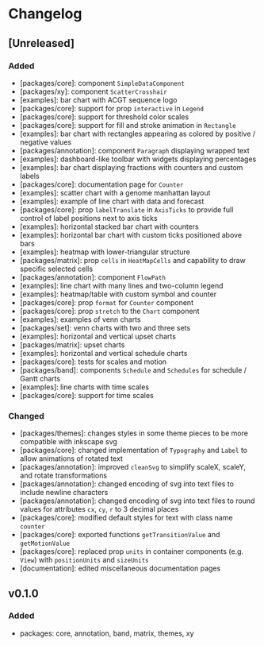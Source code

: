 # Changelog

## [Unreleased]

### Added

-   [packages/core]: component `SimpleDataComponent`
-   [packages/xy]: component `ScatterCrosshair`
-   [examples]: bar chart with ACGT sequence logo
-   [packages/core]: support for prop `interactive` in `Legend`
-   [packages/core]: support for threshold color scales
-   [packages/core]: support for fill and stroke animation in `Rectangle`
-   [examples]: bar chart with rectangles appearing as colored by positive / negative values
-   [packages/annotation]: component `Paragraph` displaying wrapped text
-   [examples]: dashboard-like toolbar with widgets displaying percentages
-   [examples]: bar chart displaying fractions with counters and custom labels
-   [packages/core]: documentation page for `Counter`
-   [examples]: scatter chart with a genome manhattan layout
-   [examples]: example of line chart with data and forecast
-   [packages/core]: prop `labelTranslate` in `AxisTicks` to provide full control of label positions next to axis ticks
-   [examples]: horizontal stacked bar chart with counters
-   [examples]: horizontal bar chart with custom ticks positioned above bars
-   [examples]: heatmap with lower-triangular structure
-   [packages/matrix]: prop `cells` in `HeatMapCells` and capability to draw specific selected cells
-   [packages/annotation]: component `FlowPath`
-   [examples]: line chart with many lines and two-column legend
-   [examples]: heatmap/table with custom symbol and counter
-   [packages/core]: prop `format` for `Counter` component
-   [packages/core]: prop `stretch` to the `Chart` component
-   [examples]: examples of venn charts
-   [packages/set]: venn charts with two and three sets
-   [examples]: horizontal and vertical upset charts
-   [packages/matrix]: upset charts
-   [examples]: horizontal and vertical schedule charts
-   [packages/core]: tests for scales and motion
-   [packages/band]: components `Schedule` and `Schedules` for schedule / Gantt charts
-   [examples]: line charts with time scales
-   [packages/core]: support for time scales

### Changed

-   [packages/themes]: changes styles in some theme pieces to be more compatible with inkscape svg
-   [packages/core]: changed implementation of `Typography` and `Label` to allow animations of rotated text
-   [packages/annotation]: improved `cleanSvg` to simplify scaleX, scaleY, and rotate transformations
-   [packages/annotation]: changed encoding of svg into text files to include newline characters
-   [packages/annotation]: changed encoding of svg into text files to round values for attributes `cx`, `cy`, `r` to 3 decimal places
-   [packages/core]: modified default styles for text with class name `counter`
-   [packages/core]: exported functions `getTransitionValue` and `getMotionValue`
-   [packages/core]: replaced prop `units` in container components (e.g. `View`) with `positionUnits` and `sizeUnits`
-   [documentation]: edited miscellaneous documentation pages

## v0.1.0

### Added

-   packages: core, annotation, band, matrix, themes, xy

